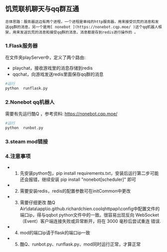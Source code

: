 ## 饥荒联机聊天与qq群互通

 	总体思路：服务器这边有两个进程，一个进程是单纯的http服务器，用来接受饥荒的消息和发送qq群的消息，另一个是用[ nonebot ](https://nonebot.cqp.moe/ )这个qq机器人框架，用来发送饥荒的消息和接受qq群的消息，消息都是存到redis进行操作的 。





### 1.Flask服务器

在文件夹playServer中，定义了两个路由:

* playchat，接收游戏里的消息存储到redis
* qqchat，向游戏发送redis里面保存qq群的消息



```python
#运行
python  runflask.py
```





### 2.Nonebot qq机器人

需要有先运行酷Q ，参考资料: https://nonebot.cqp.moe/ 

```python
#运行
python  runbot.py
```



### 3.steam mod链接





### 4.注意事项

* 1. 先安装python包，pip install requirements.txt，安装后运行第二步可能还会报错，继续安装 pip install "nonebot[scheduler]" 即可

* 2. 需要安装redis，redis的配置参数可在initCommon中更改

* 3. 需要仔细更改  酷Q Air\data\app\io.github.richardchien.coolqhttpapi\config中配置文件的端口ip，得与qqbot  python文件中的一致。很容易出现反向 WebSocket（Event）客户端连接失败或异常断开，将在 3000 毫秒后尝试重连  错误.

* 4. mod的端口ip请于flask的端口ip一致

* 5. 酷Q、runbot.py、runflask.py、mod同时运行正常，才算正常

     

